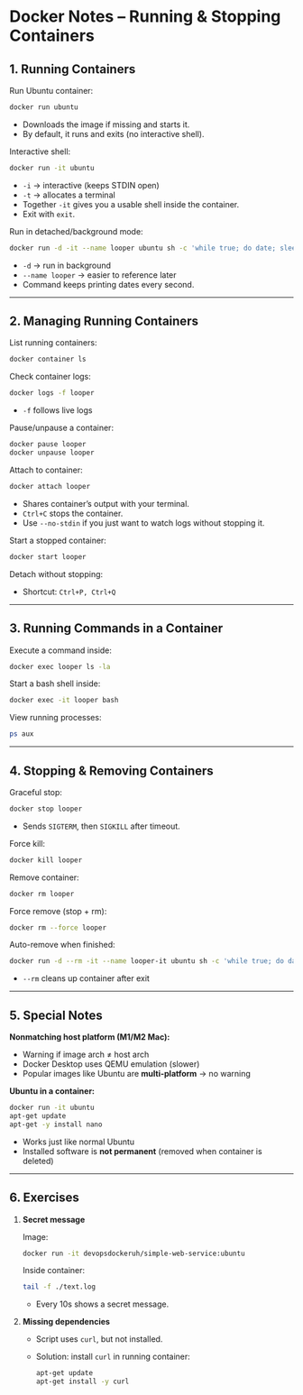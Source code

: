 # Docker Notes – Running & Stopping Containers

## 1. Running Containers

Run Ubuntu container:

```bash
docker run ubuntu
```

* Downloads the image if missing and starts it.
* By default, it runs and exits (no interactive shell).

Interactive shell:

```bash
docker run -it ubuntu
```

* `-i` → interactive (keeps STDIN open)
* `-t` → allocates a terminal
* Together `-it` gives you a usable shell inside the container.
* Exit with `exit`.

Run in detached/background mode:

```bash
docker run -d -it --name looper ubuntu sh -c 'while true; do date; sleep 1; done'
```

* `-d` → run in background
* `--name looper` → easier to reference later
* Command keeps printing dates every second.

---

## 2. Managing Running Containers

List running containers:

```bash
docker container ls
```

Check container logs:

```bash
docker logs -f looper
```

* `-f` follows live logs

Pause/unpause a container:

```bash
docker pause looper
docker unpause looper
```

Attach to container:

```bash
docker attach looper
```

* Shares container’s output with your terminal.
* `Ctrl+C` stops the container.
* Use `--no-stdin` if you just want to watch logs without stopping it.

Start a stopped container:

```bash
docker start looper
```

Detach without stopping:

* Shortcut: `Ctrl+P, Ctrl+Q`

---

## 3. Running Commands in a Container

Execute a command inside:

```bash
docker exec looper ls -la
```

Start a bash shell inside:

```bash
docker exec -it looper bash
```

View running processes:

```bash
ps aux
```

---

## 4. Stopping & Removing Containers

Graceful stop:

```bash
docker stop looper
```

* Sends `SIGTERM`, then `SIGKILL` after timeout.

Force kill:

```bash
docker kill looper
```

Remove container:

```bash
docker rm looper
```

Force remove (stop + rm):

```bash
docker rm --force looper
```

Auto-remove when finished:

```bash
docker run -d --rm -it --name looper-it ubuntu sh -c 'while true; do date; sleep 1; done'
```

* `--rm` cleans up container after exit

---

## 5. Special Notes

**Nonmatching host platform (M1/M2 Mac):**

* Warning if image arch ≠ host arch
* Docker Desktop uses QEMU emulation (slower)
* Popular images like Ubuntu are **multi-platform** → no warning

**Ubuntu in a container:**

```bash
docker run -it ubuntu
apt-get update
apt-get -y install nano
```

* Works just like normal Ubuntu
* Installed software is **not permanent** (removed when container is deleted)

---

## 6. Exercises

1. **Secret message**

   Image:

   ```bash
   docker run -it devopsdockeruh/simple-web-service:ubuntu
   ```

   Inside container:

   ```bash
   tail -f ./text.log
   ```

   * Every 10s shows a secret message.

2. **Missing dependencies**

   * Script uses `curl`, but not installed.
   * Solution: install `curl` in running container:

     ```bash
     apt-get update
     apt-get install -y curl
     ```